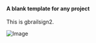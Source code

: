 #### A blank template for any project
This is gbrailsign2.

![Image](http://ww2.sinaimg.cn/large/bf756d5dgw1elmd209e27j20gk0b1768.jpg)

